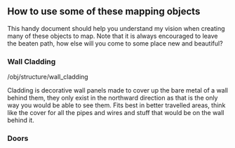 ## How to use some of these mapping objects

This handy document should help you understand my vision when creating many of
these objects to map.
Note that it is always encouraged to leave the beaten path, how else will you
come to some place new and beautiful?

### Wall Cladding

/obj/structure/wall_cladding

Cladding is decorative wall panels made to cover up the bare metal of a wall
behind them, they only exist in the northward direction as that is the only way
you would be able to see them.
Fits best in better travelled areas, think like the cover for all the pipes
and wires and stuff that would be on the wall behind it.

### Doors
